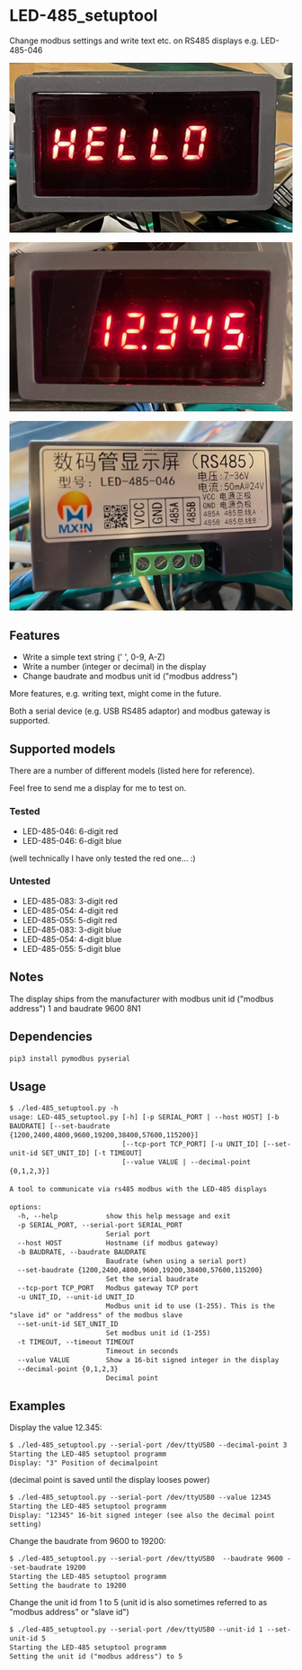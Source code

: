# LED-485_setuptool
Change modbus settings and write text etc. on RS485 displays e.g. LED-485-046

![LED-485-046 display showing the text "HELLO"](pictures/LED-485-046_hello.jpg)

![LED-485-046 display showing 12.345](pictures/LED-485-046_12345.jpg)

![Backside of the LED-485-046 display](pictures/LED-485-046_backside.jpg)

## Features
- Write a simple text string (' ', 0-9, A-Z)
- Write a number (integer or decimal) in the display
- Change baudrate and modbus unit id ("modbus address")

More features, e.g. writing text, might come in the future.

Both a serial device (e.g. USB RS485 adaptor) and modbus gateway is supported.

## Supported models
There are a number of different models (listed here for reference).

Feel free to send me a display for me to test on.

### Tested
- LED-485-046: 6-digit red
- LED-485-046: 6-digit blue

(well technically I have only tested the red one... :)

### Untested
- LED-485-083: 3-digit red
- LED-485-054: 4-digit red
- LED-485-055: 5-digit red
- LED-485-083: 3-digit blue
- LED-485-054: 4-digit blue
- LED-485-055: 5-digit blue

## Notes
The display ships from the manufacturer with modbus unit id ("modbus address") 1 and baudrate 9600 8N1

## Dependencies

```pip3 install pymodbus pyserial```

## Usage
```commandline
$ ./led-485_setuptool.py -h
usage: LED-485_setuptool.py [-h] [-p SERIAL_PORT | --host HOST] [-b BAUDRATE] [--set-baudrate {1200,2400,4800,9600,19200,38400,57600,115200}]
                            [--tcp-port TCP_PORT] [-u UNIT_ID] [--set-unit-id SET_UNIT_ID] [-t TIMEOUT]
                            [--value VALUE | --decimal-point {0,1,2,3}]

A tool to communicate via rs485 modbus with the LED-485 displays

options:
  -h, --help            show this help message and exit
  -p SERIAL_PORT, --serial-port SERIAL_PORT
                        Serial port
  --host HOST           Hostname (if modbus gateway)
  -b BAUDRATE, --baudrate BAUDRATE
                        Baudrate (when using a serial port)
  --set-baudrate {1200,2400,4800,9600,19200,38400,57600,115200}
                        Set the serial baudrate
  --tcp-port TCP_PORT   Modbus gateway TCP port
  -u UNIT_ID, --unit-id UNIT_ID
                        Modbus unit id to use (1-255). This is the "slave id" or "address" of the modbus slave
  --set-unit-id SET_UNIT_ID
                        Set modbus unit id (1-255)
  -t TIMEOUT, --timeout TIMEOUT
                        Timeout in seconds
  --value VALUE         Show a 16-bit signed integer in the display
  --decimal-point {0,1,2,3}
                        Decimal point

```
## Examples
Display the value 12.345:
```
$ ./led-485_setuptool.py --serial-port /dev/ttyUSB0 --decimal-point 3
Starting the LED-485 setuptool programm
Display: "3" Position of decimalpoint
```
(decimal point is saved until the display looses power)
```
$ ./led-485_setuptool.py --serial-port /dev/ttyUSB0 --value 12345
Starting the LED-485 setuptool programm
Display: "12345" 16-bit signed integer (see also the decimal point setting)
```

Change the baudrate from 9600 to 19200:
```
$ ./led-485_setuptool.py --serial-port /dev/ttyUSB0  --baudrate 9600 --set-baudrate 19200
Starting the LED-485 setuptool programm
Setting the baudrate to 19200
```

Change the unit id from 1 to 5 (unit id is also sometimes referred to as "modbus address" or "slave id")
```
$ ./led-485_setuptool.py --serial-port /dev/ttyUSB0 --unit-id 1 --set-unit-id 5
Starting the LED-485 setuptool programm
Setting the unit id ("modbus address") to 5
```
